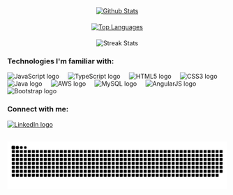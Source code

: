 <div style="display: flex; flex-direction: column; align-items: center;">
  <a href="https://github.com/anuraghazra/github-readme-stats">
    <img
      src="https://github-readme-stats.vercel.app/api?username=JoaoKeviin&theme=dracula&hide_border=false&include_all_commits=true"
      alt="Github Stats"
      style="margin-bottom: 20px;"
    />
  </a>
  <a href="https://github.com/anuraghazra/github-readme-stats">
    <img
      src="https://github-readme-stats.vercel.app/api/top-langs/?username=JoaoKeviin&hide=html&layout=compact&theme=dracula&hide_border=false"
      alt="Top Languages"
      style="margin-bottom: 20px;"
    />
  </a>
  <img
    src="https://github-readme-streak-stats.herokuapp.com/?user=JoaoKeviin&theme=dracula&hide_border=false"
    alt="Streak Stats"
  />
</div>

<div align="left">
  <h3>Technologies I'm familiar with:</h3>
  <img src="https://cdn.jsdelivr.net/gh/devicons/devicon/icons/javascript/javascript-original.svg" height="30" alt="JavaScript logo" />
  <img width="12" />
  <img src="https://cdn.jsdelivr.net/gh/devicons/devicon/icons/typescript/typescript-original.svg" height="30" alt="TypeScript logo" />
  <img width="12" />
  <img src="https://cdn.jsdelivr.net/gh/devicons/devicon/icons/html5/html5-original.svg" height="30" alt="HTML5 logo" />
  <img width="12" />
  <img src="https://cdn.jsdelivr.net/gh/devicons/devicon/icons/css3/css3-original.svg" height="30" alt="CSS3 logo" />
  <img width="12" />
  <img src="https://cdn.jsdelivr.net/gh/devicons/devicon/icons/java/java-original.svg" height="30" alt="Java logo" />
  <img width="12" />
  <img src="https://cdn.jsdelivr.net/gh/devicons/devicon/icons/amazonwebservices/amazonwebservices-line-wordmark.svg" height="30" alt="AWS logo" />
  <img width="12" />
  <img src="https://cdn.jsdelivr.net/gh/devicons/devicon/icons/mysql/mysql-original.svg" height="30" alt="MySQL logo" />
  <img width="12" />
  <img src="https://cdn.jsdelivr.net/gh/devicons/devicon/icons/angularjs/angularjs-original.svg" height="30" alt="AngularJS logo" />
  <img width="12" />
  <img src="https://cdn.jsdelivr.net/gh/devicons/devicon/icons/bootstrap/bootstrap-original.svg" height="30" alt="Bootstrap logo" />
</div>

<div align="left">
  <h3>Connect with me:</h3>
  <a href="https://www.linkedin.com/in/joao-kevin-0a469b28a/" target="_blank">
    <img src="https://img.shields.io/static/v1?message=LinkedIn&logo=linkedin&label=&color=0077B5&logoColor=white&labelColor=&style=for-the-badge" height="35" alt="LinkedIn logo" />
  </a>
</div>

<br clear="both">

![Snake animation](https://github.com/Platane/snk/raw/output/github-contribution-grid-snake.svg)



